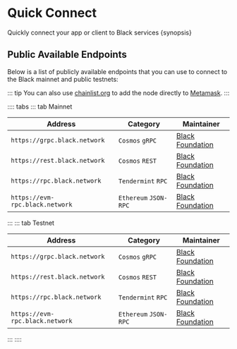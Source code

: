 <!--
order: 2
-->

# Quick Connect

Quickly connect your app or client to Black services {synopsis}

## Public Available Endpoints

Below is a list of publicly available endpoints that you can use to connect to the Black mainnet and
public testnets:

::: tip
You can also use [chainlist.org](https://chainlist.org/) to add the node directly to [Metamask](./../users/wallets/metamask.md#automatic-import).
:::

<!-- markdown-link-check-disable -->
:::: tabs
::: tab Mainnet

| Address                                       | Category               | Maintainer                                 |
| --------------------------------------------- | ---------------------- |--------------------------------------------|
| `https://grpc.black.network`              | `Cosmos` `gRPC`        | [Black Foundation](https://black.network/) |
| `https://rest.black.network`              | `Cosmos` `REST`        | [Black Foundation](https://black.network/)    |
| `https://rpc.black.network`       | `Tendermint` `RPC`     | [Black Foundation](https://black.network/)    |
| `https://evm-rpc.black.network`               | `Ethereum` `JSON-RPC`  | [Black Foundation](https://black.network/)    |

:::
::: tab Testnet
<!-- markdown-link-check-disable -->

| Address                                      | Category               | Maintainer                              |
| --------------------------------------------- | ---------------------- |--------------------------------------------|
| `https://grpc.black.network`              | `Cosmos` `gRPC`        | [Black Foundation](https://black.network/) |
| `https://rest.black.network`              | `Cosmos` `REST`        | [Black Foundation](https://black.network/)    |
| `https://rpc.black.network`       | `Tendermint` `RPC`     | [Black Foundation](https://black.network/)    |
| `https://evm-rpc.black.network`               | `Ethereum` `JSON-RPC`  | [Black Foundation](https://black.network/)    |

:::
::::

